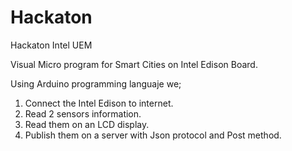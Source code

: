 # Hackaton
Hackaton Intel UEM

Visual Micro program for Smart Cities on Intel Edison Board.

Using Arduino programming languaje we;

  1. Connect the Intel Edison to internet.
  2. Read 2 sensors information.
  3. Read them on an LCD display.
  4. Publish them on a server with Json protocol and Post method.
